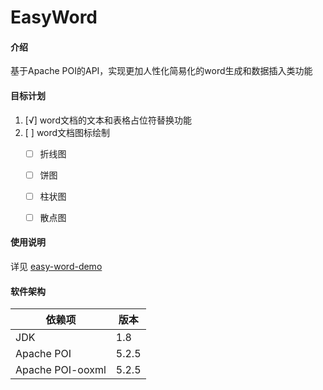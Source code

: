# EasyWord

#### 介绍
基于Apache POI的API，实现更加人性化简易化的word生成和数据插入类功能




#### 目标计划
1.  [√] word文档的文本和表格占位符替换功能
2.  [  ] word文档图标绘制
    - [  ] 折线图
    - [  ] 饼图
    - [  ] 柱状图
    - [  ] 散点图


#### 使用说明
详见 [easy-word-demo](https://github.com/Kannagi-Yuuma/easy-word/blob/main/easy-word-demo/src/main/java/com/yuuma/EasyWordDemo.java)

#### 软件架构 
| 依赖项 | 版本 |
| --- | --- |
| JDK | 1.8 |
| Apache POI | 5.2.5 |
| Apache POI-ooxml | 5.2.5 |

